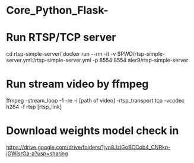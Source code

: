 # Core_Python_Flask-

# Run RTSP/TCP server
cd rtsp-simple-server/
docker run --rm -it -v $PWD/rtsp-simple-server.yml:/rtsp-simple-server.yml -p 8554:8554 aler9/rtsp-simple-server

# Run stream video by ffmpeg
ffmpeg -stream_loop -1 -re -i [path of video] -rtsp_transport tcp -vcodec h264 -f rtsp [rtsp_link]

# Download weights model check in 
https://drive.google.com/drive/folders/1jyn8JziGoBCCob4_CNRkp-jGWlsrOa-a?usp=sharing
